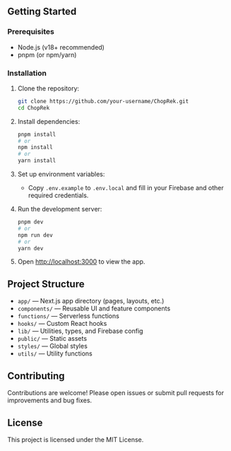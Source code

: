 ## Getting Started

### Prerequisites
- Node.js (v18+ recommended)
- pnpm (or npm/yarn)

### Installation

1. Clone the repository:
   ```sh
   git clone https://github.com/your-username/ChopRek.git
   cd ChopRek
   ```
2. Install dependencies:
   ```sh
   pnpm install
   # or
   npm install
   # or
   yarn install
   ```
3. Set up environment variables:
   - Copy `.env.example` to `.env.local` and fill in your Firebase and other required credentials.

4. Run the development server:
   ```sh
   pnpm dev
   # or
   npm run dev
   # or
   yarn dev
   ```

5. Open [http://localhost:3000](http://localhost:3000) to view the app.

## Project Structure

- `app/` — Next.js app directory (pages, layouts, etc.)
- `components/` — Reusable UI and feature components
- `functions/` — Serverless functions
- `hooks/` — Custom React hooks
- `lib/` — Utilities, types, and Firebase config
- `public/` — Static assets
- `styles/` — Global styles
- `utils/` — Utility functions

## Contributing

Contributions are welcome! Please open issues or submit pull requests for improvements and bug fixes.

## License

This project is licensed under the MIT License.

